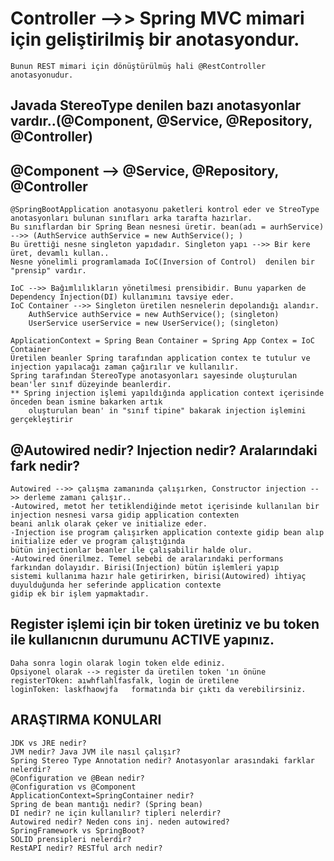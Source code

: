 

# Controller -->> Spring MVC mimari için geliştirilmiş bir anotasyondur.
    Bunun REST mimari için dönüştürülmüş hali @RestController anotasyonudur.


## Javada StereoType denilen bazı anotasyonlar vardır..(@Component, @Service, @Repository, @Controller)
## @Component --> @Service, @Repository, @Controller
    @SpringBootApplication anotasyonu paketleri kontrol eder ve StreoType anotasyonları bulunan sınıfları arka tarafta hazırlar.
    Bu sınıflardan bir Spring Bean nesnesi üretir. bean(adı = aurhService) -->> (AuthService authService = new AuthService(); )
    Bu ürettiği nesne singleton yapıdadır. Singleton yapı -->> Bir kere üret, devamlı kullan..
    Nesne yönelimli programlamada IoC(Inversion of Control)  denilen bir "prensip" vardır.

    IoC -->> Bağımlılıkların yönetilmesi prensibidir. Bunu yaparken de Dependency Injection(DI) kullanımını tavsiye eder.
    IoC Container -->> Singleton üretilen nesnelerin depolandığı alandır.
        AuthService authService = new AuthService(); (singleton)
        UserService userService = new UserService(); (singleton)

    ApplicationContext = Spring Bean Container = Spring App Contex = IoC Container
    Üretilen beanler Spring tarafından application contex te tutulur ve injection yapılacağı zaman çağırılır ve kullanılır.
    Spring tarafından StereoType anotasyonları sayesinde oluşturulan bean'ler sınıf düzeyinde beanlerdir.
    ** Spring injection işlemi yapıldığında application context içerisinde önceden bean ismine bakarken artık
        oluşturulan bean' in "sınıf tipine" bakarak injection işlemini gerçekleştirir

## @Autowired nedir? Injection nedir? Aralarındaki fark nedir?
    Autowired -->> çalışma zamanında çalışırken, Constructor injection -->> derleme zamanı çalışır..
    -Autowired, metot her tetiklendiğinde metot içerisinde kullanılan bir injection nesnesi varsa gidip application contexten
    beani anlık olarak çeker ve initialize eder.
    -Injection ise program çalışırken application contexte gidip bean alıp initialize eder ve program çalıştığında
    bütün injectionlar beanler ile çalışabilir halde olur.
    -Autowired önerilmez. Temel sebebi de aralarındaki performans farkından dolayıdır. Birisi(Injection) bütün işlemleri yapıp
    sistemi kullanıma hazır hale getirirken, birisi(Autowired) ihtiyaç duyulduğunda her seferinde application contexte
    gidip ek bir işlem yapmaktadır.

## Register işlemi için bir token üretiniz ve bu token ile kullanıcnın durumunu ACTIVE yapınız.
    Daha sonra login olarak login token elde ediniz. 
    Opsiyonel olarak --> register da üretilen token 'ın önüne registerTOken: aıwhflahlfasfalk, login de üretilene
    loginToken: laskfhaowjfa   formatında bir çıktı da verebilirsiniz.


## ARAŞTIRMA KONULARI
    JDK vs JRE nedir?
    JVM nedir? Java JVM ile nasıl çalışır?
    Spring Stereo Type Annotation nedir? Anotasyonlar arasındaki farklar nelerdir?
    @Configuration ve @Bean nedir?
    @Configuration vs @Component
    ApplicationContext=SpringContainer nedir?
    Spring de bean mantığı nedir? (Spring bean)
    DI nedir? ne için kullanılır? tipleri nelerdir?
    Autowired nedir? Neden cons inj. neden autowired?
    SpringFramework vs SpringBoot?
    SOLID prensipleri nelerdir?
    RestAPI nedir? RESTful arch nedir?
    

